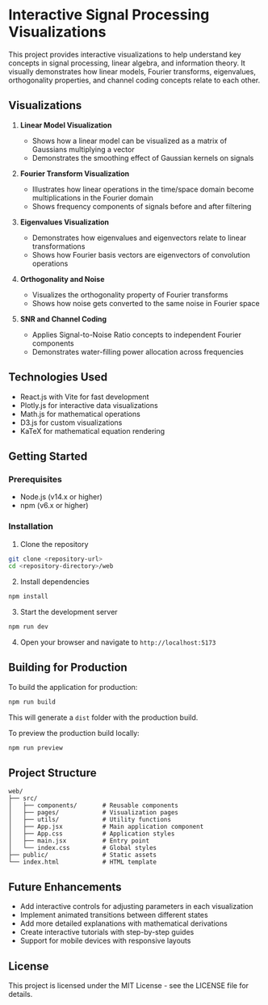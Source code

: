 # Interactive Signal Processing Visualizations

This project provides interactive visualizations to help understand key concepts in signal processing, linear algebra, and information theory. It visually demonstrates how linear models, Fourier transforms, eigenvalues, orthogonality properties, and channel coding concepts relate to each other.

## Visualizations

1. **Linear Model Visualization**
   - Shows how a linear model can be visualized as a matrix of Gaussians multiplying a vector
   - Demonstrates the smoothing effect of Gaussian kernels on signals

2. **Fourier Transform Visualization**
   - Illustrates how linear operations in the time/space domain become multiplications in the Fourier domain
   - Shows frequency components of signals before and after filtering

3. **Eigenvalues Visualization**
   - Demonstrates how eigenvalues and eigenvectors relate to linear transformations
   - Shows how Fourier basis vectors are eigenvectors of convolution operations

4. **Orthogonality and Noise**
   - Visualizes the orthogonality property of Fourier transforms
   - Shows how noise gets converted to the same noise in Fourier space

5. **SNR and Channel Coding**
   - Applies Signal-to-Noise Ratio concepts to independent Fourier components
   - Demonstrates water-filling power allocation across frequencies

## Technologies Used

- React.js with Vite for fast development
- Plotly.js for interactive data visualizations
- Math.js for mathematical operations
- D3.js for custom visualizations
- KaTeX for mathematical equation rendering

## Getting Started

### Prerequisites

- Node.js (v14.x or higher)
- npm (v6.x or higher)

### Installation

1. Clone the repository
```bash
git clone <repository-url>
cd <repository-directory>/web
```

2. Install dependencies
```bash
npm install
```

3. Start the development server
```bash
npm run dev
```

4. Open your browser and navigate to `http://localhost:5173`

## Building for Production

To build the application for production:

```bash
npm run build
```

This will generate a `dist` folder with the production build.

To preview the production build locally:

```bash
npm run preview
```

## Project Structure

```
web/
├── src/
│   ├── components/       # Reusable components
│   ├── pages/            # Visualization pages
│   ├── utils/            # Utility functions
│   ├── App.jsx           # Main application component
│   ├── App.css           # Application styles
│   ├── main.jsx          # Entry point
│   └── index.css         # Global styles
├── public/               # Static assets
└── index.html            # HTML template
```

## Future Enhancements

- Add interactive controls for adjusting parameters in each visualization
- Implement animated transitions between different states
- Add more detailed explanations with mathematical derivations
- Create interactive tutorials with step-by-step guides
- Support for mobile devices with responsive layouts

## License

This project is licensed under the MIT License - see the LICENSE file for details.
